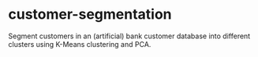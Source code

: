# customer-segmentation
Segment customers in an (artificial) bank customer database into different clusters using K-Means clustering and PCA.
